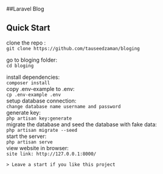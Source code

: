 ##Laravel Blog 

## Quick Start

clone the repo :<br />
    ``` git clone https://github.com/tauseedzaman/bloging ``` <br />
    
go to bloging folder:<br />
    ``` cd bloging ```<br />

install dependencies:<br />
    ``` composer install ```<br />
copy .env-example to .env:<br />
    ``` cp .env-example .env ```<br />
setup database connection:<br />
    ``` change database name username and password     ```<br />
generate key:<br />
    ``` php artisan key:generate ```<br />
migrate the database and seed the database with fake data:<br />
    ``` php artisan migrate --seed ```<br />
start the server:<br />
    ``` php artisan serve ```<br />
view website in browser:<br />
    ``` site link: http://127.0.0.1:8000/ ```<br />

```> Leave a start if you like this project```

